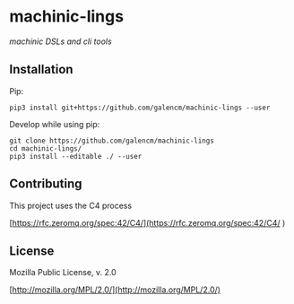 # machinic-lings

_machinic DSLs and cli tools_

## Installation

Pip:

```
pip3 install git+https://github.com/galencm/machinic-lings --user
```

Develop while using pip:

```
git clone https://github.com/galencm/machinic-lings
cd machinic-lings/
pip3 install --editable ./ --user
```

## Contributing

This project uses the C4 process 

[https://rfc.zeromq.org/spec:42/C4/](https://rfc.zeromq.org/spec:42/C4/
)

## License

Mozilla Public License, v. 2.0

[http://mozilla.org/MPL/2.0/](http://mozilla.org/MPL/2.0/)

